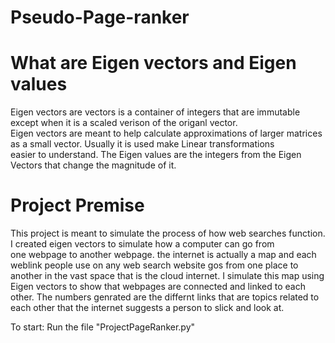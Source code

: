 # Pseudo-Page-ranker

# What are Eigen vectors and Eigen values
 Eigen vectors are vectors is a container of integers that are immutable except when it is a scaled verison of the origanl vector. <br>
 Eigen vectors are meant to help calculate approximations of larger matrices  as a small vector. Usually it is used make Linear transformations <br>
 easier to understand. The Eigen values are the integers from the Eigen Vectors that change the magnitude of it. <br>
# Project Premise
This project is meant to simulate the process of how web searches function. I created eigen vectors to simulate how a computer can go from <br>
one webpage to another webpage. the internet is actually a map and each weblink people use on any web search website gos from one place to another 
in the vast space that is the cloud internet. I simulate this map using Eigen vectors to show that webpages are connected and linked to each other. 
The numbers genrated are the differnt links that are topics related to each other that the internet suggests a person to slick and look at. <br> 

To start: 
Run the file "ProjectPageRanker.py"
